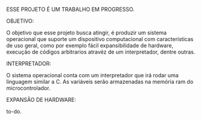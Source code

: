 ESSE PROJETO É UM TRABALHO EM PROGRESSO.


OBJETIVO: 

O objetivo que esse projeto busca atingir, é produzir um sistema operacional que suporte um dispositivo computacional com características de uso geral, como por exemplo fácil expansibilidade de hardware, execução de códigos arbitrarios atravéz de um interpretador, dentre
outras.

INTERPRETADOR:

O sistema operacional conta com um interpretador que irá rodar uma linguagem similar a C. As variáveis serão armazenadas na memória ram do microcontrolador.


EXPANSÃO DE HARDWARE:

to-do.

